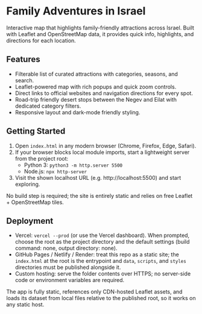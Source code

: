# Family Adventures in Israel

Interactive map that highlights family-friendly attractions across Israel. Built with Leaflet and OpenStreetMap data, it provides quick info, highlights, and directions for each location.

## Features
- Filterable list of curated attractions with categories, seasons, and search.
- Leaflet-powered map with rich popups and quick zoom controls.
- Direct links to official websites and navigation directions for every spot.
- Road-trip friendly desert stops between the Negev and Eilat with dedicated category filters.
- Responsive layout and dark-mode friendly styling.

## Getting Started
1. Open `index.html` in any modern browser (Chrome, Firefox, Edge, Safari).
2. If your browser blocks local module imports, start a lightweight server from the project root:
   - Python 3: `python3 -m http.server 5500`
   - Node.js: `npx http-server`
3. Visit the shown localhost URL (e.g. http://localhost:5500) and start exploring.

No build step is required; the site is entirely static and relies on free Leaflet + OpenStreetMap tiles.

## Deployment
- Vercel: `vercel --prod` (or use the Vercel dashboard). When prompted, choose the root as the project directory and the default settings (build command: none, output directory: none).
- GitHub Pages / Netlify / Render: treat this repo as a static site; the `index.html` at the root is the entrypoint and `data`, `scripts`, and `styles` directories must be published alongside it.
- Custom hosting: serve the folder contents over HTTPS; no server-side code or environment variables are required.

The app is fully static, references only CDN-hosted Leaflet assets, and loads its dataset from local files relative to the published root, so it works on any static host.
